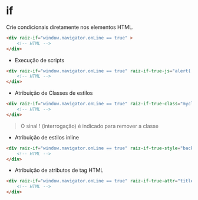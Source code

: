 # if
Crie condicionais diretamente nos elementos HTML.

```html
<div raiz-if="window.navigator.onLine == true" >
	<!-- HTML -->
</div>
```

- Execução de scripts

```html
<div raiz-if="window.navigator.onLine == true" raiz-if-true-js="alert('true');" raiz-if-false-js="alert('false');" >
	<!-- HTML -->
</div>
```

- Atribuição de Classes de estilos

```html
<div raiz-if="window.navigator.onLine == true" raiz-if-true-class="myclass" raiz-if-false-class="!myclass" >
	<!-- HTML -->
</div>
```
> O sinal ! (interrogação) é indicado para remover a classe


- Atribuição de estilos inline

```html
<div raiz-if="window.navigator.onLine == true" raiz-if-true-style="background-color:blue" raiz-if-false-style="background-color:red" >
	<!-- HTML -->
</div>
```

- Atribuição de atributos de tag HTML

```html
<div raiz-if="window.navigator.onLine == true" raiz-if-true-attr="title=valor verdadeiro" raiz-if-false-attr="title=valor falso" >
	<!-- HTML -->
</div>
```
